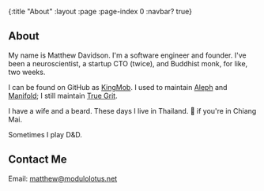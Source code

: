 {:title "About"
 :layout :page
 :page-index 0
 :navbar? true}

## About

My name is Matthew Davidson. I'm a software engineer and founder. I've been a neuroscientist, a startup CTO (twice), and Buddhist monk, for like, two weeks. 

I can be found on GitHub as [KingMob](https://github.com/KingMob/). I used to maintain [Aleph](https://github.com/clj-commons/aleph) and [Manifold](https://github.com/clj-commons/manifold); I still maintain [True Grit](https://github.com/KingMob/TrueGrit).

I have a wife and a beard. These days I live in Thailand. 👋 if you're in Chiang Mai.

Sometimes I play D&D.

## Contact Me

Email: <a href="mailto:matthew@modulolotus.net">matthew@modulolotus.net</a>

